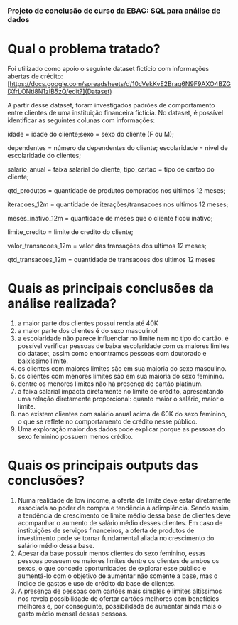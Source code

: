 ### Projeto de conclusão de curso da EBAC: SQL para análise de dados

# Qual o problema tratado?
Foi utilizado como apoio o seguinte dataset fictício com informações abertas de crédito: 
[https://docs.google.com/spreadsheets/d/10cVekKvE2Braq6N9F9AXO4BZGiXfrLONti8N1zIB5zQ/edit?](Dataset)

A partir desse dataset, foram investigados padrões de comportamento entre clientes de uma instituição financeira fictícia. No dataset, é possível identificar as seguintes colunas com informações:

idade = idade do cliente;sexo = sexo do cliente (F ou M); 

dependentes = número de dependentes do cliente; escolaridade = nível de escolaridade do clientes; 

salario_anual = faixa salarial do cliente; tipo_cartao = tipo de cartao do cliente; 

qtd_produtos = quantidade de produtos comprados nos últimos 12 meses; 

iteracoes_12m = quantidade de iterações/transacoes nos ultimos 12 meses; 

meses_inativo_12m = quantidade de meses que o cliente ficou inativo; 

limite_credito = limite de credito do cliente; 

valor_transacoes_12m = valor das transações dos ultimos 12 meses; 

qtd_transacoes_12m = quantidade de transacoes dos ultimos 12 meses

# Quais as principais conclusões da análise realizada?
1. a maior parte dos clientes possui renda até 40K
2. a maior parte dos clientes é do sexo masculino!
3. a escolaridade não parece influenciar no limite nem no tipo do cartão. é possível verificar pessoas de baixa escolaridade com os maiores limites do dataset, assim como encontramos pessoas com doutorado e baixíssimo limite.
4. os clientes com maiores limites são em sua maioria do sexo masculino.
5. os clientes com menores limites são em sua maioria do sexo feminino.
6. dentre os menores limites não há presença de cartão platinum.
7. a faixa salarial impacta diretamente no limite de crédito, apresentando uma relação diretamente proporcional: quanto maior o salário, maior o limite.
8. nao existem clientes com salário anual acima de 60K do sexo feminino, o que se reflete no comportamento de crédito nesse público.
9. Uma exploração maior dos dados pode explicar porque as pessoas do sexo feminino possuem menos crédito.

# Quais os principais outputs das conclusões?
1. Numa realidade de low income, a oferta de limite deve estar diretamente associada ao poder de compra e tendência à adimplência. Sendo assim, a tendência de crescimento de limite médio dessa base de clientes deve acompanhar o aumento de salário médio desses clientes. Em caso de instituições de serviços financeiros, a oferta de produtos de investimento pode se tornar fundamental aliada no crescimento do salário médio dessa base.
2. Apesar da base possuir menos clientes do sexo feminino, essas pessoas possuem os maiores limites dentre os clientes de ambos os sexos, o que concede oportunidades de explorar esse público e aumentá-lo com o objetivo de aumentar não somente a base, mas o índice de gastos e uso de crédito da base de clientes.
3. A presença de pessoas com cartões mais simples e limites altíssimos nos revela possibilidade de ofertar cartões melhores com benefícios melhores e, por conseguinte, possibilidade de aumentar ainda mais o gasto médio mensal dessas pessoas.
